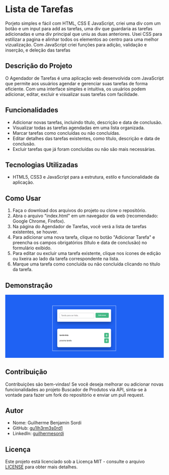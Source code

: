 # Lista de Tarefas

Porjeto simples e fácil com HTML, CSS E JavaScript, criei uma div com um botão e um input para add as tarefas, uma div que guardaria as tarefas adicionadas e uma div principal que
uniu as duas anteriores.
Usei CSS para estilizar a pagina e alinhar todos os elementos ao centro para uma melhor vizualização.
Com JavaScript criei funções para adição, validação e inserção, e deleção das tarefas

## Descrição do Projeto

O Agendador de Tarefas é uma aplicação web desenvolvida com JavaScript que permite aos usuários agendar e gerenciar suas tarefas de forma eficiente. Com uma interface simples e intuitiva, os usuários podem adicionar, editar, excluir e visualizar suas tarefas com facilidade.

## Funcionalidades

- Adicionar novas tarefas, incluindo título, descrição e data de conclusão.
- Visualizar todas as tarefas agendadas em uma lista organizada.
- Marcar tarefas como concluídas ou não concluídas.
- Editar detalhes das tarefas existentes, como título, descrição e data de conclusão.
- Excluir tarefas que já foram concluídas ou não são mais necessárias.

## Tecnologias Utilizadas

- HTML5, CSS3 e JavaScript para a estrutura, estilo e funcionalidade da aplicação.

## Como Usar

1. Faça o download dos arquivos do projeto ou clone o repositório.
2. Abra o arquivo "index.html" em um navegador da web (recomendado: Google Chrome, Firefox).
3. Na página do Agendador de Tarefas, você verá a lista de tarefas existentes, se houver.
4. Para adicionar uma nova tarefa, clique no botão "Adicionar Tarefa" e preencha os campos obrigatórios (título e data de conclusão) no formulário exibido.
5. Para editar ou excluir uma tarefa existente, clique nos ícones de edição ou lixeira ao lado da tarefa correspondente na lista.
6. Marque uma tarefa como concluída ou não concluída clicando no título da tarefa.

## Demonstração

![Texto Alternativo da Imagem](/imagens/print3.PNG)

## Contribuição

Contribuições são bem-vindas! Se você deseja melhorar ou adicionar novas funcionalidades ao projeto Buscador de Produtos via API, sinta-se à vontade para fazer um fork do repositório e enviar um pull request.

## Autor

- Nome: Guilherme Benjamin Sordi
- GitHub: [gu1lh3rm3s0rd1](https://github.com/gu1lh3rm3s0rd1)
- LinkedIn: [guilhermesordi](https://www.linkedin.com/in/guilherme-sordi-33ab06233/)

## Licença

Este projeto está licenciado sob a Licença MIT - consulte o arquivo [LICENSE](LICENSE) para obter mais detalhes.
